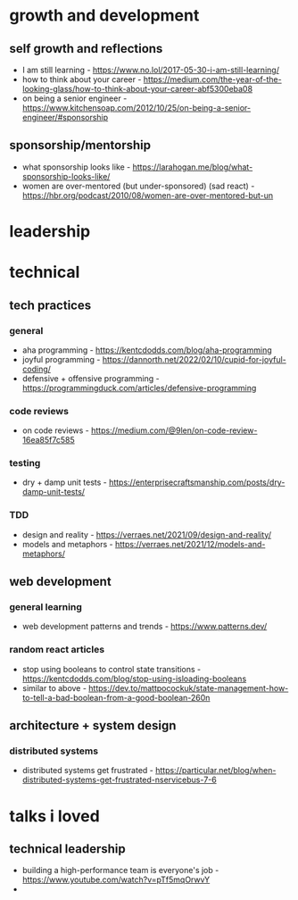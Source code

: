 # growth and development
## self growth and reflections
- I am still learning - https://www.no.lol/2017-05-30-i-am-still-learning/
- how to think about your career - https://medium.com/the-year-of-the-looking-glass/how-to-think-about-your-career-abf5300eba08
- on being a senior engineer - https://www.kitchensoap.com/2012/10/25/on-being-a-senior-engineer/#sponsorship

## sponsorship/mentorship
- what sponsorship looks like - https://larahogan.me/blog/what-sponsorship-looks-like/
- women are over-mentored (but under-sponsored) (sad react) - https://hbr.org/podcast/2010/08/women-are-over-mentored-but-un

# leadership


# technical

## tech practices
### general
- aha programming - https://kentcdodds.com/blog/aha-programming
- joyful programming - https://dannorth.net/2022/02/10/cupid-for-joyful-coding/ 
- defensive + offensive programming - https://programmingduck.com/articles/defensive-programming

### code reviews
- on code reviews - https://medium.com/@9len/on-code-review-16ea85f7c585 

### testing
- dry + damp unit tests - https://enterprisecraftsmanship.com/posts/dry-damp-unit-tests/

### TDD
- design and reality - https://verraes.net/2021/09/design-and-reality/
- models and metaphors - https://verraes.net/2021/12/models-and-metaphors/

## web development
### general learning
- web development patterns and trends - https://www.patterns.dev/

### random react articles
- stop using booleans to control state transitions - https://kentcdodds.com/blog/stop-using-isloading-booleans
- similar to above - https://dev.to/mattpocockuk/state-management-how-to-tell-a-bad-boolean-from-a-good-boolean-260n

## architecture + system design

### distributed systems
- distributed systems get frustrated - https://particular.net/blog/when-distributed-systems-get-frustrated-nservicebus-7-6



# talks i loved

## technical leadership
- building a high-performance team is everyone's job - https://www.youtube.com/watch?v=pTf5mqOrwvY
- 

